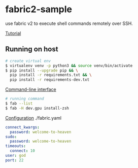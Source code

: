 # fabric2-sample

use fabric v2 to execute shell commands remotely over SSH.

[Tutorial](https://docs.fabfile.org/en/2.5/getting-started.html#addendum-the-fab-command-line-tool)

## Running on host

```bash
# create virtual env
$ virtualenv venv -p python3 && source venv/bin/activate
$ pip install --upgrade pip && \
  pip install -r requirements.txt && \
  pip install -r requirements-dev.txt
```

[Command-line interface](https://docs.fabfile.org/en/2.5/cli.html)

```bash
# running command
$ fab --list
$ fab -H dev.gpu install-zsh
```

[Configuration](https://docs.fabfile.org/en/2.5/concepts/configuration.html) ./fabric.yaml

```yaml
connect_kwargs:
  password: welcome-to-heaven
sudo:
  password: welcome-to-heaven
timeouts: 
  connect: 10
user: god
port: 22
```
